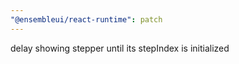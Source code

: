 ```yaml
---
"@ensembleui/react-runtime": patch
---
```


delay showing stepper until its stepIndex is initialized
